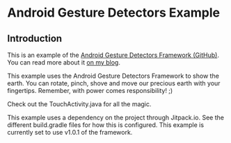 Android Gesture Detectors Example
=================================

Introduction
------------

This is an example of the [Android Gesture Detectors Framework (GitHub)](https://github.com/Almeros/android-gesture-detectors). 
You can read more about it [on my blog](http://code.almeros.com/android-multitouch-gesture-detectors).

This example uses the Android Gesture Detectors Framework to show the earth. You can rotate, pinch, 
shove and move our precious earth with your fingertips. Remember, with power comes responsibility! ;)

Check out the TouchActivity.java for all the magic.

This example uses a dependency on the project through Jitpack.io. See the different build.gradle files 
for how this is configured. This example is currently set to use v1.0.1 of the framework.


